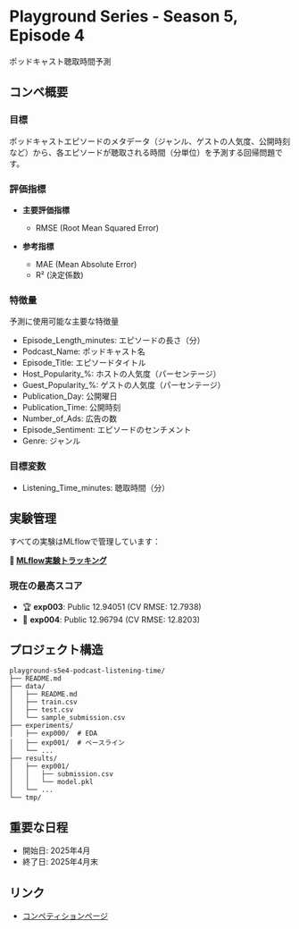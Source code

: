 # Playground Series - Season 5, Episode 4

ポッドキャスト聴取時間予測

## コンペ概要

### 目標

ポッドキャストエピソードのメタデータ（ジャンル、ゲストの人気度、公開時刻など）から、各エピソードが聴取される時間（分単位）を予測する回帰問題です。

### 評価指標

- **主要評価指標**
  - RMSE (Root Mean Squared Error)

- **参考指標**
  - MAE (Mean Absolute Error)
  - R² (決定係数)

### 特徴量

予測に使用可能な主要な特徴量

- Episode_Length_minutes: エピソードの長さ（分）
- Podcast_Name: ポッドキャスト名
- Episode_Title: エピソードタイトル
- Host_Popularity_%: ホストの人気度（パーセンテージ）
- Guest_Popularity_%: ゲストの人気度（パーセンテージ）
- Publication_Day: 公開曜日
- Publication_Time: 公開時刻
- Number_of_Ads: 広告の数
- Episode_Sentiment: エピソードのセンチメント
- Genre: ジャンル

### 目標変数

- Listening_Time_minutes: 聴取時間（分）

## 実験管理

すべての実験はMLflowで管理しています：

**🔗 [MLflow実験トラッキング](https://dbc-55810bf1-184f.cloud.databricks.com/ml/experiments/2509878923275965)**

### 現在の最高スコア
- 🏆 **exp003**: Public 12.94051 (CV RMSE: 12.7938)
- 🥈 **exp004**: Public 12.96794 (CV RMSE: 12.8203)

## プロジェクト構造

```
playground-s5e4-podcast-listening-time/
├── README.md
├── data/
│   ├── README.md
│   ├── train.csv
│   ├── test.csv
│   └── sample_submission.csv
├── experiments/
│   ├── exp000/  # EDA
│   ├── exp001/  # ベースライン
│   └── ...
├── results/
│   ├── exp001/
│   │   ├── submission.csv
│   │   └── model.pkl
│   └── ...
└── tmp/
```

## 重要な日程

- 開始日: 2025年4月
- 終了日: 2025年4月末

## リンク

- [コンペティションページ](https://www.kaggle.com/competitions/playground-series-s5e4)